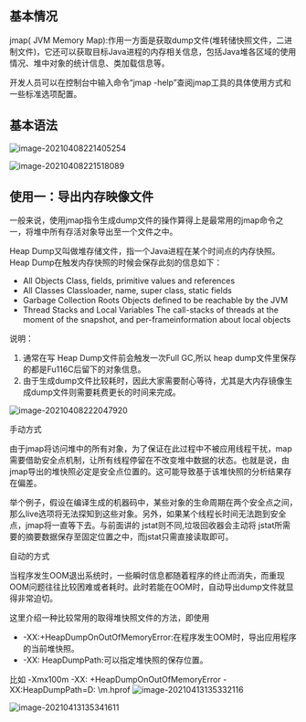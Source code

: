 ## 基本情况

jmap( JVM Memory Map):作用一方面是获取dump文件(堆转储快照文件，二进制文件)，它还可以获取目标Java进程的内存相关信息，包括Java堆各区域的使用情况、堆中对象的统计信息、类加载信息等。

开发人员可以在控制台中输入命令“jmap -help”查阅jmap工具的具体使用方式和一些标准选项配置。


## 基本语法

![image-20210408221405254](C:\Users\93138\AppData\Roaming\Typora\typora-user-images\image-20210408221405254.png)

![image-20210408221518089](C:\Users\93138\AppData\Roaming\Typora\typora-user-images\image-20210408221518089.png)



## 使用一：导出内存映像文件

一般来说，使用jmap指令生成dump文件的操作算得上是最常用的jmap命令之一，将堆中所有存活对象导出至一个文件之中。

Heap Dump又叫做堆存储文件，指一个Java进程在某个时间点的内存快照。 Heap Dump在触发内存快照的时候会保存此刻的信息如下：

- All Objects
  Class, fields, primitive values and references
- All Classes
  Classloader, name, super class, static fields
- Garbage Collection Roots
  Objects defined to be reachable by the JVM
- Thread Stacks and Local Variables
  The call-stacks of threads at the moment of the snapshot, and per-frameinformation about local objects

说明：

1. 通常在写 Heap Dump文件前会触发一次Full GC,所以 heap dump文件里保存的都是Fu116C后留下的对象信息。
2. 由于生成dump文件比较耗时，因此大家需要耐心等待，尤其是大内存镜像生成dump文件则需要耗费更长的时间来完成。

![image-20210408222047920](C:\Users\93138\AppData\Roaming\Typora\typora-user-images\image-20210408222047920.png)

手动方式

由于jmap将访问堆中的所有对象，为了保证在此过程中不被应用线程干扰，map需要借助安全点机制，让所有线程停留在不改变堆中数据的状态。也就是说，由jmap导出的堆快照必定是安全点位置的。这可能导致基于该堆快照的分析结果存在偏差。

举个例子，假设在编译生成的机器码中，某些对象的生命周期在两个安全点之间，那么live选项将无法探知到这些对象。另外，如果某个线程长时间无法跑到安全点，jmap将一直等下去。与前面讲的 jstat则不同,垃圾回收器会主动将 jstat所需要的摘要数据保存至固定位置之中，而jstat只需直接读取即可。

自动的方式

当程序发生OOM退出系统时，一些瞬时信息都随着程序的终止而消失，而重现OOM问题往往比较困难或者耗时。此时若能在OOM时，自动导出dump文件就显得非常迫切。

这里介绍一种比较常用的取得堆快照文件的方法，即使用

- -XX:+HeapDumpOnOutOfMemoryError:在程序发生OOM时，导出应用程序的当前堆快照。
- -XX: HeapDumpPath:可以指定堆快照的保存位置。

比如
-Xmx100m -XX: +HeapDumpOnOutOfMemoryError -XX:HeapDumpPath=D: \m.hprof
![image-20210413135332116](C:\Users\93138\AppData\Roaming\Typora\typora-user-images\image-20210413135332116.png)

![image-20210413135341611](C:\Users\93138\AppData\Roaming\Typora\typora-user-images\image-20210413135341611.png)